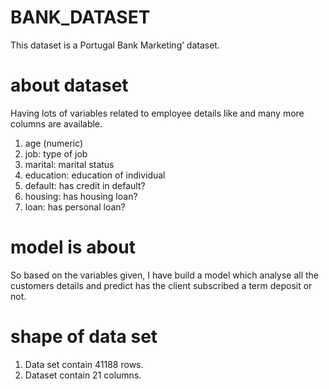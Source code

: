 # BANK_DATASET
This dataset is a Portugal Bank Marketing’ dataset.

# about dataset
Having lots of variables related to employee details like and many more columns are available.
1) age (numeric)
2) job: type of job 
3) marital: marital status 
4) education: education of individual 
5) default: has credit in default? 
6) housing: has housing loan? 
7) loan: has personal loan?

# model is about
So based on the variables given, I have build a model which analyse all the customers details and predict has the client subscribed a term deposit or not.

# shape of data set
1) Data set contain 41188 rows.
2) Dataset contain 21 columns.

